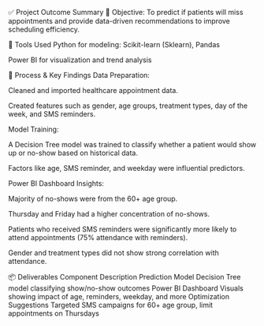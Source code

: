 ✅ Project Outcome Summary
📌 Objective:
To predict if patients will miss appointments and provide data-driven recommendations to improve scheduling efficiency.

🔧 Tools Used
Python for modeling: Scikit-learn (Sklearn), Pandas

Power BI for visualization and trend analysis

🧪 Process & Key Findings
Data Preparation:

Cleaned and imported healthcare appointment data.

Created features such as gender, age groups, treatment types, day of the week, and SMS reminders.

Model Training:

A Decision Tree model was trained to classify whether a patient would show up or no-show based on historical data.

Factors like age, SMS reminder, and weekday were influential predictors.

Power BI Dashboard Insights:

Majority of no-shows were from the 60+ age group.

Thursday and Friday had a higher concentration of no-shows.

Patients who received SMS reminders were significantly more likely to attend appointments (75% attendance with reminders).

Gender and treatment types did not show strong correlation with attendance.

📦 Deliverables
Component	Description
Prediction Model	Decision Tree model classifying show/no-show outcomes
Power BI Dashboard	Visuals showing impact of age, reminders, weekday, and more
Optimization Suggestions	Targeted SMS campaigns for 60+ age group, limit appointments on Thursdays

